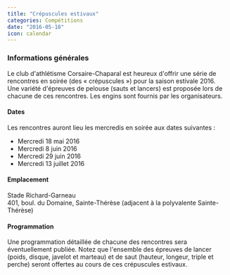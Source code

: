 ```yaml
---
title: "Crépuscules estivaux"
categories: Compétitions
date: "2016-05-18"
icon: calendar
---
```


### Informations générales

Le club d'athlétisme Corsaire-Chaparal est heureux d'offrir une série de rencontres en soirée (des « crépuscules ») pour la saison estivale 2016. Une variété d'épreuves de pelouse (sauts et lancers) est proposée lors de chacune de ces rencontres. Les engins sont fournis par les organisateurs.

#### Dates

Les rencontres auront lieu les mercredis en soirée aux dates suivantes :

* Mercredi 18 mai 2016
* Mercredi 8 juin 2016
* Mercredi 29 juin 2016
* Mercredi 13 juillet 2016

#### Emplacement

Stade Richard-Garneau  
401, boul. du Domaine, Sainte-Thérèse (adjacent à la polyvalente Sainte-Thérèse)

#### Programmation

Une programmation détaillée de chacune des rencontres sera éventuellement publiée. Notez que l'ensemble des épreuves de lancer (poids, disque, javelot et marteau) et de saut (hauteur, longeur, triple et perche) seront offertes au cours de ces crépuscules estivaux.

